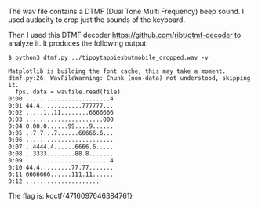 The wav file contains a DTMF (Dual Tone Multi Frequency) beep sound. I used audacity to crop just the sounds of the keyboard.

Then I used this DTMF decoder https://github.com/ribt/dtmf-decoder to analyze it.
It produces the following output:

```
$ python3 dtmf.py ../tippytappiesbutmobile_cropped.wav -v

Matplotlib is building the font cache; this may take a moment.
dtmf.py:26: WavFileWarning: Chunk (non-data) not understood, skipping it.
  fps, data = wavfile.read(file)
0:00 ........................4
0:01 44.4............777777...
0:02 .....1..11........6666666
0:03 ......................000
0:04 0.00.0......99....9......
0:05 ..7.7...7......66666.6...
0:06 .........................
0:07 ..4444.4......6666.6.....
0:08 ..3333........88.8.......
0:09 ........................4
0:10 44.4.........77.77.......
0:11 6666666......111.11......
0:12 .....................
```

The flag is: kqctf{4716097646384761}
